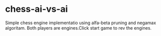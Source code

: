 # chess-ai-vs-ai
Simple chess engine implementatio using alfa-beta pruning and negamax algoritam. Both players are engines.Click start game to rev the engines.
